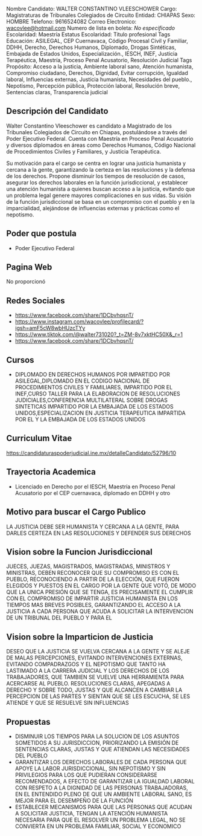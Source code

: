Nombre Candidato: WALTER CONSTANTINO VLEESCHOWER
Cargo: Magistraturas de Tribunales Colegiados de Circuito
Entidad: CHIAPAS
Sexo: HOMBRE
Telefono: 9616524082
Correo Electronico: wacovlee@hotmail.com
Numero de lista en boleta: *No especificado*
Escolaridad: Maestría
Estatus Escolaridad: Título profesional
Tags Educación: ASILEGAL, CEP Cuernavaca, Código Procesal Civil y Familiar, DDHH, Derecho, Derechos Humanos, Diplomado, Drogas Sintéticas, Embajada de Estados Unidos, Especialización., IESCH, INEF, Justicia Terapéutica, Maestría, Proceso Penal Acusatorio, Resolución Judicial
Tags Propósito: Acceso a la justicia, Ambiente laboral sano, Atención humanista, Compromiso ciudadano, Derechos, Dignidad, Evitar corrupción, Igualdad laboral, Influencias externas, Justicia humanista, Necesidades del pueblo., Nepotismo, Percepción pública, Protección laboral, Resolución breve, Sentencias claras, Transparencia judicial


## Descripción del Candidato 

Walter Constantino Vleeschower es candidato a Magistrado de los Tribunales Colegiados de Circuito en Chiapas, postulándose a través del Poder Ejecutivo Federal. Cuenta con Maestría en Proceso Penal Acusatorio y diversos diplomados en áreas como Derechos Humanos, Código Nacional de Procedimientos Civiles y Familiares, y Justicia Terapéutica.

Su motivación para el cargo se centra en lograr una justicia humanista y cercana a la gente, garantizando la certeza en las resoluciones y la defensa de los derechos.  Propone disminuir los tiempos de resolución de casos, asegurar los derechos laborales en la función jurisdiccional, y establecer una atención humanista a quienes buscan acceso a la justicia, evitando que un problema legal genere mayores complicaciones en sus vidas. Su visión de la función jurisdiccional se basa en un compromiso con el pueblo y en la imparcialidad, alejándose de influencias externas y prácticas como el nepotismo.


## Poder que postula

- Poder Ejecutivo Federal


## Pagina Web

No proporcionó


## Redes Sociales

- https://www.facebook.com/share/1DCbvhqsnT/
- https://www.instagram.com/wacovlee/profilecard/?igsh=amF5cW8wbHUzcTYy
- https://www.tiktok.com/@walter731020?_t=ZM-8v7xktHC50X&_r=1
- https://www.facebook.com/share/1DCbvhqsnT/


## Cursos

- DIPLOMADO EN DERECHOS HUMANOS POR IMPARTIDO POR ASILEGAL,DIPLOMADO EN EL CODIGO NACIONAL DE PROCEDIMIENTOS CIVILES Y FAMILIARES, IMPARTIDO POR EL INEF,CURSO TALLER PARA LA ELABORACION DE RESOLUCIONES JUDICIALES,CONFERENCIA MULTILATERAL SOBRE DROGAS SINTETICAS IMPARTIDO POR LA EMBAJADA DE LOS ESTADOS UNIDOS,ESPECIALIZACION EN JUSTICIA TERAPEUTICA IMPARTIDA POR EL  Y LA EMBAJADA DE LOS ESTADOS UNIDOS


## Curriculum Vitae

https://candidaturaspoderjudicial.ine.mx/detalleCandidato/52796/10


## Trayectoria Academica

- Licenciado en Derecho por el IESCH, Maestría en Proceso Penal Acusatorio por el CEP cuernavaca, diplomado en DDHH y otro


## Motivo para buscar el Cargo Publico

LA JUSTICIA DEBE SER HUMANISTA Y CERCANA A LA GENTE, PARA DARLES CERTEZA EN LAS RESOLUCIONES Y DEFENDER SUS DERECHOS


## Vision sobre la Funcion Jurisdiccional

JUECES, JUEZAS, MAGISTRADOS, MAGISTRADAS, MINISTROS Y MINISTRAS, DEBEN RECONOCER QUE SU COMPROMISO ES CON EL PUEBLO, RECONOCIENDO A PARTIR DE LA ELECCIÓN, QUE FUERON ELEGIDOS Y PUESTOS EN EL CARGO POR LA GENTE QUE VOTÓ, DE MODO QUE LA UNICA PRESIÓN QUE SE TENGA, ES PRECISAMENTE EL CUMPLIR CON EL COMPROMISO DE IMPARTIR JUSTICIA HUMANISTA EN LOS TIEMPOS MAS BREVES POSIBLES, GARANTIZANDO EL ACCESO A LA JUSTICIA A CADA PERSONA QUE ACUDA A SOLICITAR LA INTERVENCION DE UN TRIBUNAL DEL PUEBLO Y PARA EL


## Vision sobre la Imparticion de Justicia

DESEO QUE LA JUSTICIA SE VUELVA CERCANA A LA GENTE Y SE ALEJE DE MALAS PERCEPCIONES, EVITANDO INTERVENCIONES EXTERNAS, EVITANDO COMPADRAZGOS Y EL NEPOTISMO QUE TANTO HA LASTIMADO A LA CARRERA JUDICIAL Y LOS DERECHOS DE LOS TRABAJADORES, QUE TAMBIEN SE VUELVE UNA HERRAMIENTA PARA ACERCARSE AL PUEBLO. RESOLUCIONES CLARAS, APEGADAS A DERECHO Y SOBRE TODO, JUSTAS Y QUE ALCANCEN A CAMBIAR LA PERCEPCION DE LAS PARTES Y SIENTAN QUE SE LES ESCUCHA, SE LES ATIENDE Y QUE SE RESUELVE SIN INFLUENCIAS


## Propuestas

- DISMINUIR LOS TIEMPOS PARA LA SOLUCION DE LOS ASUNTOS SOMETIDOS A SU JURISDICCION, PRIORIZANDO LA EMISIÓN DE SENTENCIAS CLARAS, JUSTAS Y QUE ATIENDAN LAS NECESIDADES DEL PUEBLO
- GARANTIZAR LOS DERECHOS LABORALES DE CADA PERSONA QUE APOYE LA LABOR JURISDICCIONAL, SIN NEPOTISMO Y SIN PRIVILEGIOS PARA LOS QUE PUDIERAN CONSIDERARSE RECOMENDADOS, A EFECTO DE GARANTIZAR LA IGUALDAD LABORAL CON RESPETO A LA DIGNIDAD DE LAS PERSONAS TRABAJADORAS, EN EL ENTENDIDO PLENO DE QUE UN AMBIENTE LABORAL SANO, ES MEJOR PARA EL DESEMPEÑO DE LA FUNCIÓN
- ESTABLECER MECANISMOS PARA QUE LAS PERSONAS QUE ACUDAN A SOLICITAR JUSTICIA, TENGAN LA ATENCIÓN HUMANISTA NECESARIA PARA QUE EL RESOLVER UN PROBLEMA LEGAL, NO SE CONVIERTA EN UN PROBLEMA FAMILIAR, SOCIAL Y ECONOMICO

